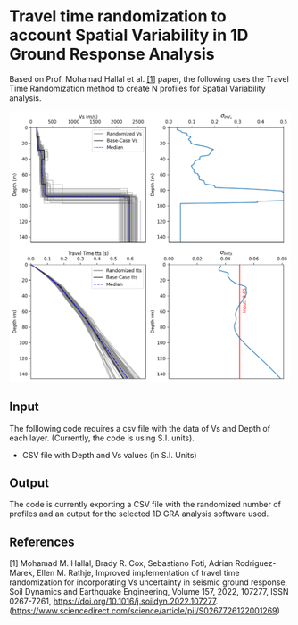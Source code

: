 # Travel time randomization to account Spatial Variability in 1D Ground Response Analysis

Based on Prof. Mohamad Hallal et al. [[1]](#1) paper, the following uses the Travel Time Randomization method to create N profiles for Spatial Variability analysis.

![](Code\4x4.png)

## Input 
The folllowing code requires a csv file with the data of Vs and Depth of each layer. (Currently, the code is using S.I. units).

* CSV file with Depth and Vs values (in S.I. Units)

## Output
The code is currently exporting a CSV file with the randomized number of profiles and an output for the selected 1D GRA analysis software used. 

## References
<a id="1">[1]</a> 
Mohamad M. Hallal, Brady R. Cox, Sebastiano Foti, Adrian Rodriguez-Marek, Ellen M. Rathje,
Improved implementation of travel time randomization for incorporating Vs uncertainty in seismic ground response,
Soil Dynamics and Earthquake Engineering,
Volume 157,
2022,
107277,
ISSN 0267-7261,
https://doi.org/10.1016/j.soildyn.2022.107277.
(https://www.sciencedirect.com/science/article/pii/S0267726122001269)
